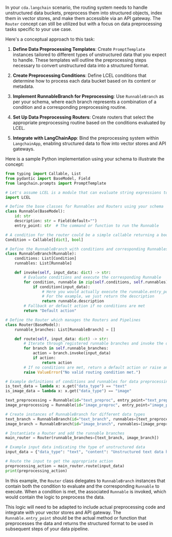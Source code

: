 In your `cda.langchain` scenario, the routing system needs to handle unstructured data buckets, preprocess them into structured objects, index them in vector stores, and make them accessible via an API gateway. The `Router` concept can still be utilized but with a focus on data preprocessing tasks specific to your use case.

Here's a conceptual approach to this task:

1. **Define Data Preprocessing Templates**:
   Create `PromptTemplate` instances tailored to different types of unstructured data that you expect to handle. These templates will outline the preprocessing steps necessary to convert unstructured data into a structured format.

2. **Create Preprocessing Conditions**:
   Define LCEL conditions that determine how to process each data bucket based on its content or metadata.

3. **Implement RunnableBranch for Preprocessing**:
   Use `RunnableBranch` as per your schema, where each branch represents a combination of a condition and a corresponding preprocessing routine.

4. **Set Up Data Preprocessing Routers**:
   Create routers that select the appropriate preprocessing routine based on the conditions evaluated by LCEL.

5. **Integrate with LangChainApp**:
   Bind the preprocessing system within `LangchainApp`, enabling structured data to flow into vector stores and API gateways.

Here is a sample Python implementation using your schema to illustrate the concept:

```python
from typing import Callable, List
from pydantic import BaseModel, Field
from langchain.prompts import PromptTemplate

# Let's assume LCEL is a module that can evaluate string expressions to boolean
import LCEL

# Define the base classes for Runnables and Routers using your schema
class Runnable(BaseModel):
    id: str
    description: str = Field(default="")
    entry_point: str  # The command or function to run the Runnable

# A condition for the router could be a simple callable returning a boolean
Condition = Callable[[dict], bool]

# Define the RunnableBranch with conditions and corresponding Runnables
class RunnableBranch(Runnable):
    conditions: List[Condition]
    runnables: List[Runnable]

    def invoke(self, input_data: dict) -> str:
        # Evaluate conditions and execute the corresponding Runnable
        for condition, runnable in zip(self.conditions, self.runnables):
            if condition(input_data):
                # Here you would actually execute the runnable.entry_point
                # For the example, we just return the description
                return runnable.description
        # Fallback or default action if no conditions are met
        return "Default action"

# Define the Router which manages the Routers and Pipelines
class Router(BaseModel):
    runnable_branches: List[RunnableBranch] = []

    def route(self, input_data: dict) -> str:
        # Iterate through registered runnable branches and invoke the one whose condition matches
        for branch in self.runnable_branches:
            action = branch.invoke(input_data)
            if action:
                return action
        # If no conditions are met, return a default action or raise an error
        raise ValueError("No valid routing condition met.")

# Example definitions of conditions and runnables for data preprocessing
is_text_data = lambda x: x.get("data_type") == "text"
is_image_data = lambda x: x.get("data_type") == "image"

text_preprocessing = Runnable(id="text_preproc", entry_point="text_preprocessing_func")
image_preprocessing = Runnable(id="image_preproc", entry_point="image_preprocessing_func")

# Create instances of RunnableBranch for different data types
text_branch = RunnableBranch(id="text_branch", runnables=[text_preprocessing], conditions=[is_text_data])
image_branch = RunnableBranch(id="image_branch", runnables=[image_preprocessing], conditions=[is_image_data])

# Instantiate a Router and add the runnable branches
main_router = Router(runnable_branches=[text_branch, image_branch])

# Example input data indicating the type of unstructured data
input_data = {"data_type": "text", "content": "Unstructured text data here"}

# Route the input to get the appropriate action
preprocessing_action = main_router.route(input_data)
print(preprocessing_action)
```

In this example, the `Router` class delegates to `RunnableBranch` instances that contain both the condition to evaluate and the corresponding `Runnable` to execute. When a condition is met, the associated `Runnable` is invoked, which would contain the logic to preprocess the data.

This logic will need to be adapted to include actual preprocessing code and integrate with your vector stores and API gateway. The `Runnable.entry_point` should be the actual method or function that preprocesses the data and returns the structured format to be used in subsequent steps of your data pipeline.